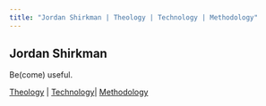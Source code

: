 ```yaml
---
title: "Jordan Shirkman | Theology | Technology | Methodology"
---
```

## Jordan Shirkman 

Be(come) useful.

[Theology](/categories/theology/) | [Technology](/categories/technology/)| [Methodology](/categories/methodology/)